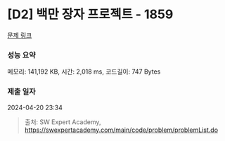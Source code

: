 # [D2] 백만 장자 프로젝트 - 1859 

[문제 링크](https://swexpertacademy.com/main/code/problem/problemDetail.do?contestProbId=AV5LrsUaDxcDFAXc) 

### 성능 요약

메모리: 141,192 KB, 시간: 2,018 ms, 코드길이: 747 Bytes

### 제출 일자

2024-04-20 23:34



> 출처: SW Expert Academy, https://swexpertacademy.com/main/code/problem/problemList.do